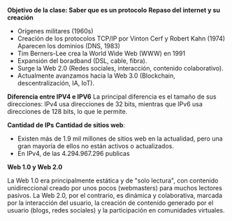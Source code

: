 **Objetivo de la clase: Saber que es un protocolo** 
**Repaso del internet y su creación**

- Orígenes militares (1960s) 
- Creación de los protocolos TCP/IP por Vinton Cerf y Robert Kahn (1974) Aparecen los dominios (DNS, 1983) 
- Tim Berners-Lee crea la World Wide Web (WWW) en 1991 
- Expansión del boradband (DSL, cable, fibra). 
- Surge la Web 2.0 (Redes sociales, interacción, contenido colaborativo). 
- Actualmente avanzamos hacia la Web 3.0 (Blockchain, descentralización, IA, IoT).

**Diferencia entre IPV4 e IPV6**
La principal diferencia es el tamaño de sus direcciones: IPv4 usa direcciones de 32 bits, mientras que IPv6 usa direcciones de 128 bits, lo que le permite.

**Cantidad de IPs** 
**Cantidad de sitios web**:
 - Existen más de 1.9 mil millones de sitios web en la actualidad, pero una gran mayoría de ellos no están activos o actualizados. 
 - En IPv4, de las 4.294.967.296 publicas

**Web 1.0 y Web 2.0**

La Web 1.0 era principalmente estática y de "solo lectura", con contenido unidireccional  creado por unos pocos (webmasters) para muchos lectores pasivos. 
La Web 2.0, por el contrario, es dinámica y colaborativa, marcada por la interacción del usuario, la creación de contenido generado por el usuario (blogs, redes sociales) y la participación en comunidades virtuales.